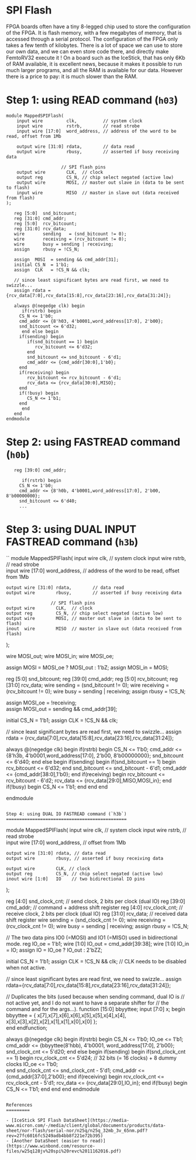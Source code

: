 SPI Flash
=========

FPGA boards often have a tiny 8-legged chip used to store the
configuration of the FPGA. It is flash memory, with a few megabytes
of memory, that is accessed through a serial protocol. The configuration 
of the FPGA only takes a few tenth of kilobytes. There is a lot of space
we can use to store our own data, and we can even store code there, and
directly make FemtoRV32 execute it ! On a board such as the IceStick,
that has only 6Kb of RAM available, it is excellent news, because
it makes it possible to run much larger programs, and all the RAM is
available for our data. However there is a price to pay: it is much
slower than the RAM.


Step 1: using READ command (`h03`)
==================================

```
module MappedSPIFlash(
    input wire 	       clk,          // system clock
    input wire 	       rstrb,        // read strobe		
    input wire [17:0]  word_address, // address of the word to be read, offset from 1Mb

    output wire [31:0] rdata,        // data read
    output wire        rbusy,        // asserted if busy receiving data			    

		             // SPI flash pins
    output wire        CLK,  // clock
    output reg 	       CS_N, // chip select negated (active low)		
    output wire        MOSI, // master out slave in (data to be sent to flash)
    input wire 	       MISO  // master in slave out (data received from flash)
);

   reg [5:0]  snd_bitcount;
   reg [31:0] cmd_addr;
   reg [5:0]  rcv_bitcount;
   reg [31:0] rcv_data;
   wire       sending   = (snd_bitcount != 0);
   wire       receiving = (rcv_bitcount != 0);
   wire       busy = sending | receiving;
   assign     rbusy = !CS_N; 
   
   assign  MOSI  = sending && cmd_addr[31];
   initial CS_N  = 1'b1;
   assign  CLK   = !CS_N && clk; 

   // since least significant bytes are read first, we need to swizzle...
   assign rdata = {rcv_data[7:0],rcv_data[15:8],rcv_data[23:16],rcv_data[31:24]};
   
   always @(negedge clk) begin
      if(rstrb) begin
	 CS_N <= 1'b0;
	 cmd_addr <= {8'h03, 4'b0001,word_address[17:0], 2'b00};
	 snd_bitcount <= 6'd32;
      end else begin
	 if(sending) begin
	    if(snd_bitcount == 1) begin
	       rcv_bitcount <= 6'd32;
	    end
	    snd_bitcount <= snd_bitcount - 6'd1;
	    cmd_addr <= {cmd_addr[30:0],1'b0};
	 end
	 if(receiving) begin
	    rcv_bitcount <= rcv_bitcount - 6'd1;
	    rcv_data <= {rcv_data[30:0],MISO};
	 end
	 if(!busy) begin
	    CS_N <= 1'b1;
	 end
      end
   end
endmodule
```

Step 2: using FASTREAD command (`h0b`)
======================================
```
   reg [39:0] cmd_addr;
```

```
      if(rstrb) begin
	 CS_N <= 1'b0;
	 cmd_addr <= {8'h0b, 4'b0001,word_address[17:0], 2'b00, 8'b00000000};
	 snd_bitcount <= 6'd40;
	 ...
```

Step 3: using DUAL INPUT FASTREAD command (`h3b`)
=================================================
``
module MappedSPIFlash(
    input wire 	       clk,          // system clock
    input wire 	       rstrb,        // read strobe		
    input wire [17:0]  word_address, // address of the word to be read, offset from 1Mb

    output wire [31:0] rdata,        // data read
    output wire        rbusy,        // asserted if busy receiving data			    

		             // SPI flash pins
    output wire        CLK,  // clock
    output reg 	       CS_N, // chip select negated (active low)		
    output wire        MOSI, // master out slave in (data to be sent to flash)
    inout  wire        MISO  // master in slave out (data received from flash)
);

   wire MOSI_out;
   wire MOSI_in;
   wire MOSI_oe;

   assign MOSI = MOSI_oe ? MOSI_out : 1'bZ; 
   assign MOSI_in = MOSI;                   
   
   reg [5:0]  snd_bitcount;
   reg [39:0] cmd_addr;
   reg [5:0]  rcv_bitcount;
   reg [31:0] rcv_data;
   wire       sending   = (snd_bitcount != 0);
   wire       receiving = (rcv_bitcount != 0);
   wire       busy = sending | receiving;
   assign     rbusy = !CS_N; 

   assign  MOSI_oe = !receiving;   
   assign  MOSI_out = sending && cmd_addr[39];

   initial CS_N = 1'b1;
   assign  CLK  = !CS_N && clk; 

   // since least significant bytes are read first, we need to swizzle...
   assign rdata = {rcv_data[7:0],rcv_data[15:8],rcv_data[23:16],rcv_data[31:24]};

   always @(negedge clk) begin
      if(rstrb) begin
	 CS_N <= 1'b0;
	 cmd_addr <= {8'h3b, 4'b0001,word_address[17:0], 2'b00, 8'b00000000};
	 snd_bitcount <= 6'd40;
      end else begin
	 if(sending) begin
	    if(snd_bitcount == 1) begin
	       rcv_bitcount <= 6'd32;
	    end
	    snd_bitcount <= snd_bitcount - 6'd1;
	    cmd_addr <= {cmd_addr[38:0],1'b0};
	 end
	 if(receiving) begin
	    rcv_bitcount <= rcv_bitcount - 6'd2;
	    rcv_data <= {rcv_data[29:0],MISO,MOSI_in};
	 end
	 if(!busy) begin
	    CS_N <= 1'b1;
	 end
      end
   end

endmodule
```

Step 4: using DUAL IO FASTREAD command (`h3b`)
==============================================
```
module MappedSPIFlash(
    input wire 	       clk, // system clock
    input wire 	       rstrb, // read strobe		
    input wire [17:0]  word_address, // offset from 1Mb

		      
    output wire [31:0] rdata, // data read
    output wire        rbusy, // asserted if busy receiving data 

    output wire        CLK, // clock
    output reg 	       CS_N, // chip select negated (active low)		
    inout wire [1:0]   IO    // two bidirectional IO pins
);

   
   reg [4:0]  snd_clock_cnt; // send clock, 2 bits per clock (dual IO)
   reg [39:0] cmd_addr;      // command + address shift register
   reg [4:0]  rcv_clock_cnt; // receive clock, 2 bits per clock (dual IO)
   reg [31:0] rcv_data;      // received data shift register
   wire       sending   = (snd_clock_cnt != 0);
   wire       receiving = (rcv_clock_cnt != 0);
   wire       busy = sending | receiving;
   assign     rbusy = !CS_N; 

   // The two data pins IO0 (=MOSI) and IO1 (=MISO) used in bidirectional mode.
   reg IO_oe = 1'b1;
   wire [1:0] IO_out = cmd_addr[39:38];
   wire [1:0] IO_in  = IO;
   assign IO = IO_oe ? IO_out : 2'bZZ;
   
   initial CS_N = 1'b1;
   assign  CLK  = !CS_N && clk; // CLK needs to be disabled when not active.

   // since least significant bytes are read first, we need to swizzle...
   assign rdata={rcv_data[7:0],rcv_data[15:8],rcv_data[23:16],rcv_data[31:24]};

   // Duplicates the bits (used because when sending command, dual IO is
   // not active yet, and I do not want to have a separate shifter for
   // the command and for the args...).
   function [15:0] bbyyttee;
      input [7:0] x;
      begin
	 bbyyttee = {
	     x[7],x[7],x[6],x[6],x[5],x[5],x[4],x[4],
	     x[3],x[3],x[2],x[2],x[1],x[1],x[0],x[0]
	 }; 	 
      end
   endfunction;
   
   always @(negedge clk) begin
      if(rstrb) begin
	 CS_N  <= 1'b0;
	 IO_oe <= 1'b1;            	 
	 cmd_addr <= {bbyyttee(8'hbb), 4'b0001, word_address[17:0], 2'b00};
	 snd_clock_cnt <= 5'd20;
      end else begin
	 if(sending) begin
	    if(snd_clock_cnt == 1) begin
	       rcv_clock_cnt <= 5'd24; // 32 bits (= 16 clocks) + 8 dummy clocks
	       IO_oe <= 1'b0;            
	    end
	    snd_clock_cnt <= snd_clock_cnt - 5'd1;
	    cmd_addr <= {cmd_addr[37:0],2'b00};
	 end
	 if(receiving) begin
	    rcv_clock_cnt <= rcv_clock_cnt - 5'd1;
	    rcv_data <= {rcv_data[29:0],IO_in};
	 end
	 if(!busy) begin
	    CS_N <= 1'b1;
	 end
      end
   end
endmodule
```

References
=========

- [IceStick SPI Flash DataSheet](https://media-www.micron.com/-/media/client/global/documents/products/data-sheet/nor-flash/serial-nor/n25q/n25q_32mb_3v_65nm.pdf?rev=27fc6016fc5249adb4bb8f221e72b395)
- [Another DataSheet (easier to read)](https://www.winbond.com/resource-files/w25q128jv%20spi%20revc%2011162016.pdf)